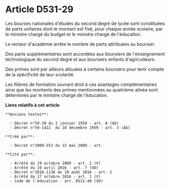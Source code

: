 # Article D531-29

Les bourses nationales d'études du second degré de lycée sont constituées de parts unitaires dont le montant est fixé, pour
chaque année scolaire, par le ministre chargé du budget et le ministre chargé de l'éducation.

Le recteur d'académie arrête le nombre de parts attribuées au boursier.

Des parts supplémentaires sont accordées aux boursiers de l'enseignement technologique du second degré et aux boursiers
enfants d'agriculteurs.

Des primes sont par ailleurs allouées à certains boursiers pour tenir compte de la spécificité de leur scolarité.

Les filières de formation ouvrant droit à ces avantages complémentaires ainsi que les montants des primes mentionnées au
quatrième alinéa sont déterminés par le ministre chargé de l'éducation.

**Liens relatifs à cet article**

	**Anciens textes**:

	  - Décret n°59-39 du 2 janvier 1959 - art. 8 (Ab)
	  - Décret n°59-1422  du 18 décembre 1959 - art. 3 (Ab)

	**Créé par**:

	  - Décret n°2009-553 du 15 mai 2009 - art.

	**Cité par**:

	  - Arrêté du 19 octobre 2009 - art. 1 (V)
	  - Arrêté du 19 avril 2016 - art. 7 (VD)
	  - Décret n°2016-1136 du 19 août 2016 - art. 1
	  - Arrêté du 17 octobre 2016 - art. 1 (V)
	  - Code de l'éducation - art. D531-40 (VD)
